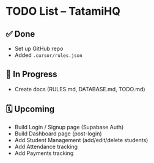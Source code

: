 # TODO List – TatamiHQ

## ✅ Done
- Set up GitHub repo
- Added `.cursor/rules.json`

## 🔨 In Progress
- Create docs (RULES.md, DATABASE.md, TODO.md)

## 🗓 Upcoming
- Build Login / Signup page (Supabase Auth)
- Build Dashboard page (post-login)
- Add Student Management (add/edit/delete students)
- Add Attendance tracking
- Add Payments tracking
